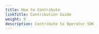 ```yaml
---
title: How to Contribute
linkTitle: Contribution Guide
weight: 9
description: Contribute to Operator SDK
---
```

